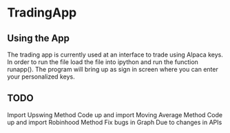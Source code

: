 # TradingApp

## Using the App
The trading app is currently used at an interface to trade using Alpaca keys. In order
to run the file load the file into ipython and run the function runapp(). The program
will bring up as sign in screen where you can enter your personalized keys.

## TODO
Import Upswing Method
Code up and import Moving Average Method
Code up and import Robinhood Method
Fix bugs in Graph Due to changes in APIs

